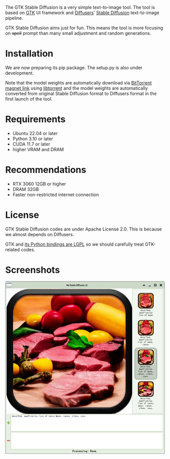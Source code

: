 The GTK Stable Diffusion is a very simple text-to-image tool. The tool is based on [GTK](https://en.wikipedia.org/wiki/GTK) UI framework and [Diffusers](https://github.com/huggingface/diffusers)' [Stable Diffusion](https://en.wikipedia.org/wiki/Stable_Diffusion) text-to-image pipeline.

GTK Stable Diffusion aims just for fun. This means the tool is more focusing on ~~spell~~ prompt than many small adjustment and random generations.

Installation
============
We are now preparing its pip package. The setup.py is also under development.
<!--
```bash
pip install gtk_stable_diffusion
```
-->

Note that the model weights are automatically download via [BitTorrent magnet link](https://en.wikipedia.org/wiki/Magnet_URI_scheme) using [libtorrent](https://en.wikipedia.org/wiki/Libtorrent) and the model weights are automatically converted from original Stable Diffusion format to Diffusers format in the first launch of the tool.

Requirements
============
* Ubuntu 22.04 or later
* Python 3.10 or later
* CUDA 11.7 or later
* higher VRAM and DRAM

Recommendations
===============
* RTX 3060 12GB or higher
* DRAM 32GB
* Faster non-restricted internet connection

License
=======
GTK Stable Diffusion codes are under Apache License 2.0. This is because we almost depends on Diffusers.

GTK and [its Python bindings are LGPL](https://www.gtk.org/docs/language-bindings/python) so we should carefully treat GTK-related codes.

Screenshots
===========
![Screenshot Image](screenshot.png)


